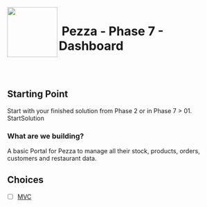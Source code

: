 <img align="left" width="116" height="116" src="../../pezza-logo.png" />

# &nbsp;**Pezza - Phase 7 - Dashboard**

<br/><br/>

## **Starting Point**

Start with your finished solution from Phase 2 or in Phase 7 > 01. StartSolution

### **What are we building?**

A basic Portal for Pezza to manage all their stock, products, orders, customers and restaurant data.

## **Choices**

- [ ] [MVC](https://github.com/entelect-incubator/.NET/tree/master/Phase%203/02.%20Dashboard/MVC)